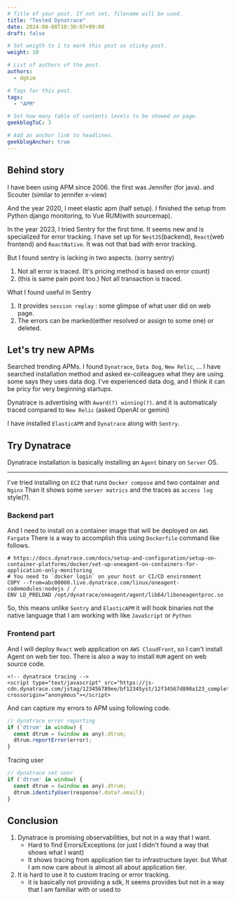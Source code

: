 ```yaml
---
# Title of your post. If not set, filename will be used.
title: "Tested Dynatrace"
date: 2024-08-08T10:30:07+09:00
draft: false

# Set weigth to 1 to mark this post as sticky post.
weight: 10

# List of authors of the post.
authors:
  - dgkim

# Tags for this post.
tags:
  - "APM"

# Set how many table of contents levels to be showed on page.
geekblogToC: 3

# Add an anchor link to headlines.
geekblogAnchor: true
---
```


## Behind story

I have been using APM since 2006. the first was Jennifer (for java). and Scouter (similar to jennifer x-view)

And the year 2020, I meet elastic apm (half setup). I finished the setup from Python django monitoring, to Vue RUM(with sourcemap).

In the year 2023, I tried Sentry for the first time. It seems new and is specialized for error tracking. I have set up for `NestJS`(backend), `React`(web frontend) and `ReactNative`. It was not that bad with error tracking.

But I found sentry is lacking in two aspects. (sorry sentry)

1. Not all error is traced. (It's pricing method is based on error count)
2. (this is same pain point too.) Not all transaction is traced.

What I found useful in Sentry

1. It provides `session replay` : some glimpse of what user did on web page.
2. The errors can be marked(either resolved or assign to some one) or deleted.

## Let's try new APMs

Searched trending APMs. I found `Dynatrace`, `Data Dog`, `New Relic`, ...
I have searched installation method and asked ex-colleagues what they are using. some says they uses data dog.
I've experienced data dog, and I think it can be pricy for very beginning startups.

Dynatrace is advertising with `Award(?) winning(?)`. and it is automaticaly traced compared to `New Relic` (asked OpenAI or gemini)

I have installed `ElasticAPM` and `Dynatrace` along with `Sentry`.

## Try Dynatrace

Dynatrace installation is basically installing an `Agent` binary on `Server` OS.

----

I've tried installing on `EC2` that runs `Docker compose` and two container and `Nginx`
Than it shows some `server matrics` and the traces as `access log` style(?).

### Backend part

And I need to install on a container image that will be deployed on `AWS Fargate`
There is a way to accomplish this using `Dockerfile` command like follows.

```
# https://docs.dynatrace.com/docs/setup-and-configuration/setup-on-container-platforms/docker/set-up-oneagent-on-containers-for-application-only-monitoring
# You need to `docker login` on your host or CI/CD environment
COPY --from=abc00000.live.dynatrace.com/linux/oneagent-codemodules:nodejs / /
ENV LD_PRELOAD /opt/dynatrace/oneagent/agent/lib64/liboneagentproc.so
```
So, this means unlike `Sentry` and `ElasticAPM` it will hook binaries not the native language that I am working with like `JavaScript` or `Python`

### Frontend part

And I will deploy `React` web application on `AWS CloudFront`, so I can't install Agent on web tier too.
There is also a way to install `RUM` agent on web source code.

```
<!-- dynatrace tracing -->
<script type="text/javascript" src="https://js-cdn.dynatrace.com/jstag/123456789ee/bf12345yst/12f34567d890a123_complete.js" crossorigin="anonymous"></script>
```

And can capture my errors to APM using following code.

```javascript
// dynatrace error reporting
if ('dtrum' in window) {
  const dtrum = (window as any).dtrum;
  dtrum.reportError(error);
}
```

Tracing user

```javascript
// dynatrace set user
if ('dtrum' in window) {
  const dtrum = (window as any).dtrum;
  dtrum.identifyUser(response?.data?.email);
}
```

## Conclusion

1. Dynatrace is promising observabilities, but not in a way that I want.
    - Hard to find Errors/Exceptions (or just I didn't found a way that shows what I want)
    - It shows tracing from application tier to infrastructure layer. but What I am now care about is almost all about application tier.
2. It is hard to use it to custom tracing or error tracking.
    - it is basically not providing a sdk, It seems provides but not in a way that I am familiar with or used to
